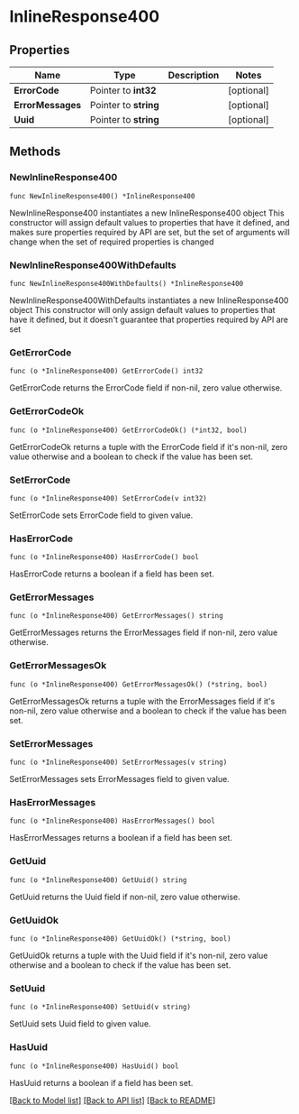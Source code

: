 # InlineResponse400

## Properties

Name | Type | Description | Notes
------------ | ------------- | ------------- | -------------
**ErrorCode** | Pointer to **int32** |  | [optional] 
**ErrorMessages** | Pointer to **string** |  | [optional] 
**Uuid** | Pointer to **string** |  | [optional] 

## Methods

### NewInlineResponse400

`func NewInlineResponse400() *InlineResponse400`

NewInlineResponse400 instantiates a new InlineResponse400 object
This constructor will assign default values to properties that have it defined,
and makes sure properties required by API are set, but the set of arguments
will change when the set of required properties is changed

### NewInlineResponse400WithDefaults

`func NewInlineResponse400WithDefaults() *InlineResponse400`

NewInlineResponse400WithDefaults instantiates a new InlineResponse400 object
This constructor will only assign default values to properties that have it defined,
but it doesn't guarantee that properties required by API are set

### GetErrorCode

`func (o *InlineResponse400) GetErrorCode() int32`

GetErrorCode returns the ErrorCode field if non-nil, zero value otherwise.

### GetErrorCodeOk

`func (o *InlineResponse400) GetErrorCodeOk() (*int32, bool)`

GetErrorCodeOk returns a tuple with the ErrorCode field if it's non-nil, zero value otherwise
and a boolean to check if the value has been set.

### SetErrorCode

`func (o *InlineResponse400) SetErrorCode(v int32)`

SetErrorCode sets ErrorCode field to given value.

### HasErrorCode

`func (o *InlineResponse400) HasErrorCode() bool`

HasErrorCode returns a boolean if a field has been set.

### GetErrorMessages

`func (o *InlineResponse400) GetErrorMessages() string`

GetErrorMessages returns the ErrorMessages field if non-nil, zero value otherwise.

### GetErrorMessagesOk

`func (o *InlineResponse400) GetErrorMessagesOk() (*string, bool)`

GetErrorMessagesOk returns a tuple with the ErrorMessages field if it's non-nil, zero value otherwise
and a boolean to check if the value has been set.

### SetErrorMessages

`func (o *InlineResponse400) SetErrorMessages(v string)`

SetErrorMessages sets ErrorMessages field to given value.

### HasErrorMessages

`func (o *InlineResponse400) HasErrorMessages() bool`

HasErrorMessages returns a boolean if a field has been set.

### GetUuid

`func (o *InlineResponse400) GetUuid() string`

GetUuid returns the Uuid field if non-nil, zero value otherwise.

### GetUuidOk

`func (o *InlineResponse400) GetUuidOk() (*string, bool)`

GetUuidOk returns a tuple with the Uuid field if it's non-nil, zero value otherwise
and a boolean to check if the value has been set.

### SetUuid

`func (o *InlineResponse400) SetUuid(v string)`

SetUuid sets Uuid field to given value.

### HasUuid

`func (o *InlineResponse400) HasUuid() bool`

HasUuid returns a boolean if a field has been set.


[[Back to Model list]](../README.md#documentation-for-models) [[Back to API list]](../README.md#documentation-for-api-endpoints) [[Back to README]](../README.md)



